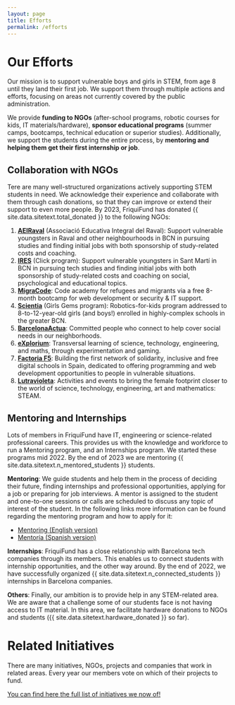 ```yaml
---
layout: page
title: Efforts
permalink: /efforts
---
```




# Our Efforts

Our mission is to support vulnerable boys and girls in STEM, from age 8 until they land their first job. We support them through multiple actions and efforts, focusing on areas not currently covered by the public administration. 

We provide **funding to NGOs** (after-school programs, robotic courses for kids, IT materials/hardware), **sponsor educational programs** (summer camps, bootcamps, technical education or superior studies). Additionally, we support the students during the entire process, by **mentoring and helping them get their first internship or job**.


## Collaboration with NGOs

Tere are many well-structured organizations actively supporting STEM students in need. We acknowledge their experience and collaborate with them through cash donations, so that they can improve or extend their support to even more people. By 2023, FriquiFund has donated {{ site.data.sitetext.total_donated }} to the following NGOs:

1. **<a href="https://www.aeiraval.org" target="_blank">AEIRaval</a>** (Associació Educativa Integral del Raval): Support vulnerable youngsters in Raval and other neighbourhoods in BCN in pursuing studies and finding initial jobs with both sponsorship of study-related costs and coaching.
1. **<a href="https://www.fundacioires.org/ca/que-fem/ecosistema-de-projectes/projecte-click" target="_blank">IRES</a>** (Click program): Support vulnerable youngsters in Sant Martí in BCN in pursuing tech studies and finding initial jobs with both sponsorship of study-related costs and coaching on social, psychological and educational topics.
1. **<a href="https://migracode.openculturalcenter.org" target="_blank">MigraCode</a>**: Code academy for refugees and migrants via a free 8-month bootcamp for web development or security & IT support.
1. **<a href="https://www.scientia.es/fundacion-scientia" target="_blank">Scientia</a>** (Girls Gems program): Robotics-for-kids program addressed to 8-to-12-year-old girls (and boys!) enrolled in highly-complex schools in the greater BCN.
1. **<a href="https://www.barcelonactua.org/" target="_blank">BarcelonaActua</a>**: Committed people who connect to help cover social needs in our neighborhoods.
1. **<a href="https://explorium.cat/" target="_blank">eXplorium</a>**: Transversal learning of science, technology, engineering, and maths, through experimentation and gaming.
1. **<a href="https://factoriaf5.org" target="_blank">Factoria F5</a>**: Building the first network of solidarity, inclusive and free digital schools in Spain, dedicated to offering programming and web development opportunities to people in vulnerable situations.
1. **<a href="https://lutravioleta.com/es/" target="_blank">Lutravioleta</a>**: Activities and events to bring the female footprint closer to the world of science, technology, engineering, art and mathematics: STEAM.


## Mentoring and Internships

Lots of members in FriquiFund have IT, engineering or science-related professional careers. This provides us with the knowledge and workforce to run a Mentoring program, and an Internships program. We started these programs mid 2022. By the end of 2023 we are mentoring {{ site.data.sitetext.n_mentored_students }} students. 

**Mentoring**: We guide students and help them in the process of deciding their future, finding internships and professional opportunities, applying for a job or preparing for job interviews. A mentor is assigned to the student and one-to-one sessions or calls are scheduled to discuss any topic of interest of the student. In the following links more information can be found regarding the mentoring program and how to apply for it:

- [Mentoring (English version)](/mentoring/en)
- [Mentoría (Spanish version)](/mentoring/es)

**Internships**:
FriquiFund has a close relationship with Barcelona tech companies through its members. This enables us to connect students with internship opportunities, and the other way around. By the end of 2022, we have successfully organized {{ site.data.sitetext.n_connected_students }} internships in Barcelona companies.

**Others**:
Finally, our ambition is to provide help in any STEM-related area. We are aware that a challenge some of our students face is not having access to IT material. In this area, we facilitate hardware donations to NGOs and students ({{ site.data.sitetext.hardware_donated }} so far).

# Related Initiatives

There are many initiatives, NGOs, projects and companies that work in related areas. Every year our members vote on which of their projects to fund.

[You can find here the full list of initiatives we now of!](/otherefforts)

